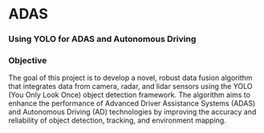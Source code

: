 # ADAS

### Using YOLO for ADAS and Autonomous Driving

### Objective
The goal of this project is to develop a novel, robust data fusion algorithm that integrates data from camera, radar, and lidar sensors using the YOLO (You Only Look Once) object detection framework. The algorithm aims to enhance the performance of Advanced Driver Assistance Systems (ADAS) and Autonomous Driving (AD) technologies by improving the accuracy and reliability of object detection, tracking, and environment mapping.

